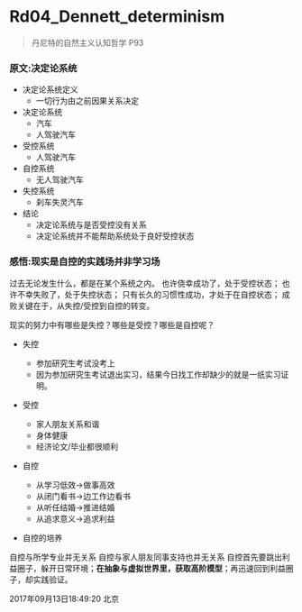# Rd04_Dennett_determinism

> 丹尼特的自然主义认知哲学 P93

### 原文:决定论系统
- 决定论系统定义
  + 一切行为由之前因果关系决定
- 决定论系统
  + 汽车
  + 人驾驶汽车 
- 受控系统
  + 人驾驶汽车 
- 自控系统
  + 无人驾驶汽车 
- 失控系统
  + 刹车失灵汽车
- 结论
  + 决定论系统与是否受控没有关系
  + 决定论系统并不能帮助系统处于良好受控状态

### 感悟:现实是自控的实践场并非学习场

过去无论发生什么，都是在某个系统之内。
也许侥幸成功了，处于受控状态；
也许不幸失败了，处于失控状态；
只有长久的习惯性成功，才处于在自控状态；
成败关键在于，从失控/受控到自控的转变。

现实的努力中有哪些是失控？哪些是受控？哪些是自控呢？
- 失控
  + 参加研究生考试没考上
  + 因为参加研究生考试退出实习，结果今日找工作却缺少的就是一纸实习证明。
- 受控
  + 家人朋友关系和谐
  + 身体健康
  + 经济论文/毕业都很顺利
- 自控
  + 从学习低效->做事高效
  + 从闭门看书->边工作边看书
  + 从听任结婚->推进结婚
  + 从追求意义->追求利益

- 自控的培养

自控与所学专业并无关系
自控与家人朋友同事支持也并无关系
自控首先要跳出利益圈子，躲开日常环境；**在抽象与虚拟世界里，获取高阶模型**；再迅速回到利益圈子，却实践验证。

2017年09月13日18:49:20 北京